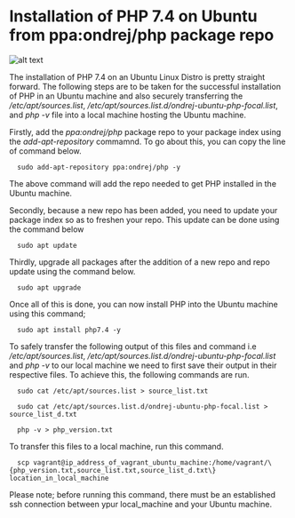 # Installation of PHP 7.4 on Ubuntu from ppa:ondrej/php package repo

![alt text](https://agaetis.tech/wp-content/uploads/2020/07/How-to-Install-Linux-Server-for-php-and-MySql.png)

The installation of PHP 7.4 on an Ubuntu Linux Distro is pretty straight forward. The following steps are to be taken for the successful installation of
PHP in an Ubuntu machine and also securely transferring the */etc/apt/sources.list*, */etc/apt/sources.list.d/ondrej-ubuntu-php-focal.list*, and *php -v* file
into a local machine hosting the Ubuntu machine.

Firstly, add the *ppa:ondrej/php* package repo to your package index using the *add-apt-repository* commamnd. To go about this, you can copy the line of
command below.
```
  sudo add-apt-repository ppa:ondrej/php -y
```
The above command will add the repo needed to get PHP installed in the Ubuntu machine.

Secondly, because a new repo has been added, you need to update your package index so as to freshen your repo. This update can be done using the command below
```
  sudo apt update
```
Thirdly, upgrade all packages after the addition of a new repo and repo update using the command below.
```
  sudo apt upgrade
```
Once all of this is done, you can now install PHP into the Ubuntu machine using this command;
```
  sudo apt install php7.4 -y
```

To safely transfer the following output of this files and command i.e */etc/apt/sources.list*, */etc/apt/sources.list.d/ondrej-ubuntu-php-focal.list* and
*php -v* to our local machine we need to first save their output in their respective files. To achieve this, the following commands are run.
```
  sudo cat /etc/apt/sources.list > source_list.txt
  
  sudo cat /etc/apt/sources.list.d/ondrej-ubuntu-php-focal.list > source_list_d.txt
  
  php -v > php_version.txt
```
To transfer this files to a local machine, run this command.
```
  scp vagrant@ip_address_of_vagrant_ubuntu_machine:/home/vagrant/\{php_version.txt,source_list.txt,source_list_d.txt\} location_in_local_machine
```
Please note; before running this command, there must be an established ssh connection between ypur local_machine and your Ubuntu machine.




